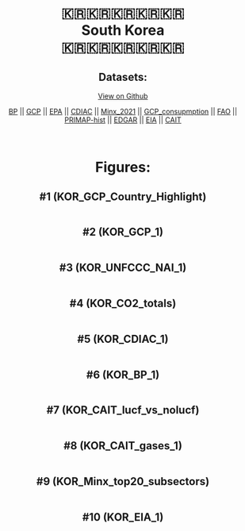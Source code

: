 
<center>
<h1 align="center">
🇰🇷🇰🇷🇰🇷🇰🇷🇰🇷
<br>
South Korea
<br>
🇰🇷🇰🇷🇰🇷🇰🇷🇰🇷
</h1>
<h2>Datasets:</h2>
<p><a href="https://github.com/dquintani/GreenhouseData/tree/master/country_data/KOR_South Korea/data">View on Github</a>
<br></p><p><a href="data/KOR_BP.csv">BP</a> || <a href="data/KOR_GCP.csv">GCP</a> || <a href="data/KOR_EPA.csv">EPA</a> || <a href="data/KOR_CDIAC.csv">CDIAC</a> || <a href="data/KOR_Minx_2021.csv">Minx_2021</a> || <a href="data/KOR_GCP_consupmption.csv">GCP_consupmption</a> || <a href="data/KOR_FAO.csv">FAO</a> || <a href="data/KOR_PRIMAP-hist.csv">PRIMAP-hist</a> || <a href="data/KOR_EDGAR.csv">EDGAR</a> || <a href="data/KOR_EIA.csv">EIA</a> || <a href="data/KOR_CAIT.csv">CAIT</a></p><p><br></p>
<h1>Figures:</h1><h2>#1 (KOR_GCP_Country_Highlight)</h2>
<p><img alt="" src="figures/KOR_GCP_Country_Highlight.png" /></p><h2>#2 (KOR_GCP_1)</h2>
<p><img alt="" src="figures/KOR_GCP_1.png" /></p><h2>#3 (KOR_UNFCCC_NAI_1)</h2>
<p><img alt="" src="figures/KOR_UNFCCC_NAI_1.png" /></p><h2>#4 (KOR_CO2_totals)</h2>
<p><img alt="" src="figures/KOR_CO2_totals.png" /></p><h2>#5 (KOR_CDIAC_1)</h2>
<p><img alt="" src="figures/KOR_CDIAC_1.png" /></p><h2>#6 (KOR_BP_1)</h2>
<p><img alt="" src="figures/KOR_BP_1.png" /></p><h2>#7 (KOR_CAIT_lucf_vs_nolucf)</h2>
<p><img alt="" src="figures/KOR_CAIT_lucf_vs_nolucf.png" /></p><h2>#8 (KOR_CAIT_gases_1)</h2>
<p><img alt="" src="figures/KOR_CAIT_gases_1.png" /></p><h2>#9 (KOR_Minx_top20_subsectors)</h2>
<p><img alt="" src="figures/KOR_Minx_top20_subsectors.png" /></p><h2>#10 (KOR_EIA_1)</h2>
<p><img alt="" src="figures/KOR_EIA_1.png" /></p>
